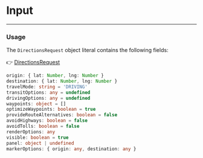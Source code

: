 # Input

<hr>

### Usage

The `DirectionsRequest` object literal contains the following fields:

👉 [DirectionsRequest](https://developers.google.com/maps/documentation/javascript/directions?hl=en#DirectionsRequests)

```typescript
origin: { lat: Number, lng: Number }
destination: { lat: Number, lng: Number }
travelMode: string = 'DRIVING'
transitOptions: any = undefined
drivingOptions: any = undefined
waypoints: object = []
optimizeWaypoints: boolean = true
provideRouteAlternatives: boolean = false
avoidHighways: boolean = false
avoidTolls: boolean = false
renderOptions: any
visible: boolean = true
panel: object | undefined
markerOptions: { origin: any, destination: any }
```